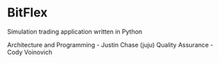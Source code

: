 BitFlex
=======

Simulation trading application written in Python

Architecture and Programming - Justin Chase (juju)
Quality Assurance - Cody Voinovich
